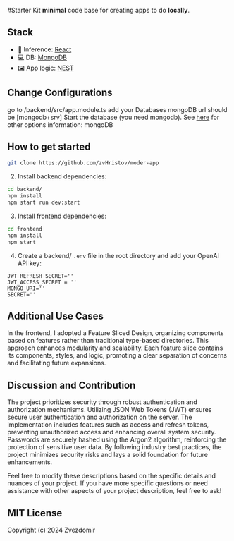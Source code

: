 #Starter Kit
**minimal** code base for creating apps to do **locally**.

## Stack

- 🦙 Inference: [React](https://legacy.reactjs.org/docs/getting-started.html)
- 💻 DB: [MongoDB](https://www.mongodb.com/cloud/atlas/)
- 🖼️ App logic: [NEST](https://docs.nestjs.com/)

## Change Configurations
go to /backend/src/app.module.ts
add your Databases mongoDB url
should be  [mongodb+srv]
Start the  database (you need mongodb). 
See [here](https://www.mongodb.com/cloud/atlas/efficiency?utm_source=google&utm_campaign=search_gs_pl_evergreen_atlas_general-phrase_prosp-brand_gic-null_ww-multi_ps-all_desktop_eng_lead&utm_term=mongodb&utm_medium=cpc_paid_search&utm_ad=p&utm_ad_campaign_id=11295578158&adgroup=116363205048&cq_cmp=11295578158&gad_source=1&gclid=CjwKCAiAiP2tBhBXEiwACslfngFnaFlpMoVQscrI77uHbQQ5zSei0u0GdQmC0EF-Gfk_Zi0X2UgFxxoCa_0QAvD_BwE) for other options information: 
mongoDB
## How to get started

```bash
git clone https://github.com/zvHristov/moder-app
```

2. Install backend dependencies:

```bash
cd backend/
npm install
npm start run dev:start
```

3. Install frontend dependencies:

```bash
cd frontend
npm install
npm start
```
4. Create a backend/ `.env` file in the root directory and add your OpenAI API key:

```plaintext
JWT_REFRESH_SECRET=''
JWT_ACCESS_SECRET = ''
MONGO_URI=''
SECRET=''
```
## Additional Use Cases
In the frontend, I adopted a Feature Sliced Design, organizing components based on features rather than traditional type-based directories. This approach enhances modularity and scalability. Each feature slice contains its components, styles, and logic, promoting a clear separation of concerns and facilitating future expansions.

## Discussion and Contribution

The project prioritizes security through robust authentication and authorization mechanisms. Utilizing JSON Web Tokens (JWT) ensures secure user authentication and authorization on the server. The implementation includes features such as access and refresh tokens, preventing unauthorized access and enhancing overall system security. Passwords are securely hashed using the Argon2 algorithm, reinforcing the protection of sensitive user data. By following industry best practices, the project minimizes security risks and lays a solid foundation for future enhancements.

Feel free to modify these descriptions based on the specific details and nuances of your project. If you have more specific questions or need assistance with other aspects of your project description, feel free to ask!

## MIT License

Copyright (c) 2024 Zvezdomir